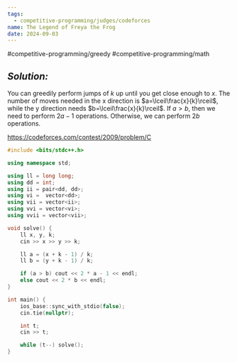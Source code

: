 ```yaml
---
tags:
  - competitive-programming/judges/codeforces
name: The Legend of Freya the Frog
date: 2024-09-03
---
```

#competitive-programming/greedy #competitive-programming/math 
## _Solution:_
You can greedily perform jumps of $k$ up until you get close enough to $x$. The number of moves needed in the x direction is $a=\lceil\frac{x}{k}\rceil$, while the y direction needs $b=\lceil\frac{x}{k}\rceil$. If $a>b$, then we need to perform $2a-1$ operations. Otherwise, we can perform $2b$ operations.

https://codeforces.com/contest/2009/problem/C
```cpp
#include <bits/stdc++.h>

using namespace std;

using ll = long long;
using dd = int;
using ii = pair<dd, dd>;
using vi =  vector<dd>;
using vii = vector<ii>;
using vvi = vector<vi>;
using vvii = vector<vii>;

void solve() {
    ll x, y, k;
    cin >> x >> y >> k;

    ll a = (x + k - 1) / k;
    ll b = (y + k - 1) / k;

    if (a > b) cout << 2 * a - 1 << endl;
    else cout << 2 * b << endl;
}

int main() {
    ios_base::sync_with_stdio(false);
    cin.tie(nullptr);

    int t;
    cin >> t;

    while (t--) solve();
}
```